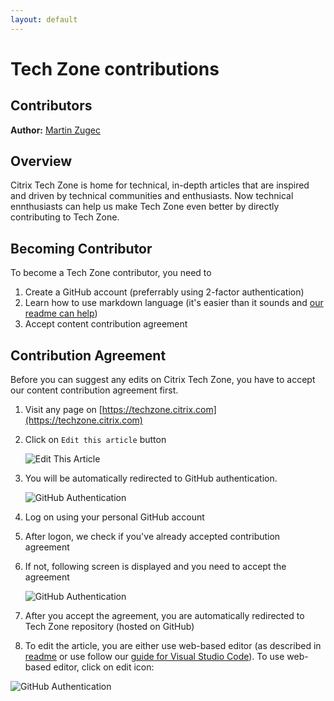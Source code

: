 ```yaml
---
layout: default
---
```

# Tech Zone contributions

## Contributors

**Author:** [Martin Zugec](https://twitter.com/martinzugec)

## Overview

Citrix Tech Zone is home for technical, in-depth articles that are inspired and driven by technical communities and enthusiasts. Now technical ennthusiasts can help us make Tech Zone even better by directly contributing to Tech Zone.

## Becoming Contributor

To become a Tech Zone contributor, you need to

1. Create a GitHub account (preferrably using 2-factor authentication)
1. Learn how to use markdown language (it's easier than it sounds and [our readme can help](https://github.com/citrix/en-us-tech-zone/blob/master/README.md))
1. Accept content contribution agreement

## Contribution Agreement

Before you can suggest any edits on Citrix Tech Zone, you have to accept our content contribution agreement first.

1. Visit any page on [https://techzone.citrix.com](https://techzone.citrix.com)
1. Click on `Edit this article` button

    ![Edit This Article](/media/crowdsourcing_techzone.png)

1. You will be automatically redirected to GitHub authentication.

    ![GitHub Authentication](/media/crowdsourcing_github-authentication.png)

1. Log on using your personal GitHub account
1. After logon, we check if you've already accepted contribution agreement
1. If not, following screen is displayed and you need to accept the agreement

    ![GitHub Authentication](/media/crowdsourcing_agreement.png)

1. After you accept the agreement, you are automatically redirected to Tech Zone repository (hosted on GitHub)
1. To edit the article, you are either use web-based editor (as described in [readme](https://github.com/citrix/en-us-tech-zone/blob/master/README.md#3---create-content) or use follow our [guide for Visual Studio Code](https://citrix.github.io/tech-marketing/projects/tech-zone/visual-studio-code-guide.html)). To use web-based editor, click on edit icon:

![GitHub Authentication](/media/crowdsourcing_edit.png.png)
